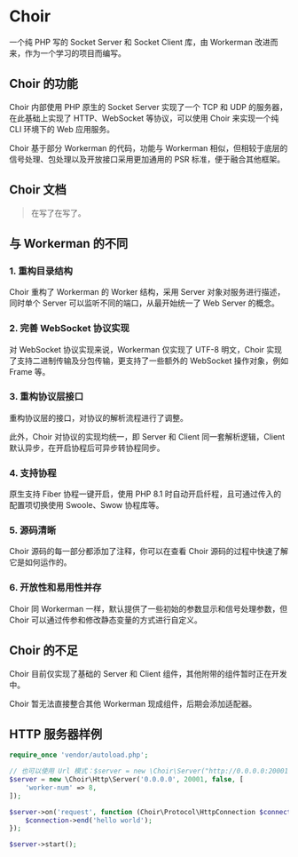 # Choir

一个纯 PHP 写的 Socket Server 和 Socket Client 库，由 Workerman 改进而来，作为一个学习的项目而编写。

## Choir 的功能

Choir 内部使用 PHP 原生的 Socket Server 实现了一个 TCP 和 UDP 的服务器，在此基础上实现了 HTTP、WebSocket 等协议，可以使用 Choir 来实现一个纯 CLI 环境下的 Web 应用服务。

Choir 基于部分 Workerman 的代码，功能与 Workerman 相似，但相较于底层的信号处理、包处理以及开放接口采用更加通用的 PSR 标准，便于融合其他框架。

## Choir 文档

> 在写了在写了。

## 与 Workerman 的不同

### 1. 重构目录结构

Choir 重构了 Workerman 的 Worker 结构，采用 Server 对象对服务进行描述，同时单个 Server 可以监听不同的端口，从最开始统一了 Web Server 的概念。

### 2. 完善 WebSocket 协议实现

对 WebSocket 协议实现来说，Workerman 仅实现了 UTF-8 明文，Choir 实现了支持二进制传输及分包传输，更支持了一些额外的 WebSocket 操作对象，例如 Frame 等。

### 3. 重构协议层接口

重构协议层的接口，对协议的解析流程进行了调整。

此外，Choir 对协议的实现均统一，即 Server 和 Client 同一套解析逻辑，Client 默认异步，在开启协程后可异步转协程同步。

### 4. 支持协程

原生支持 Fiber 协程一键开启，使用 PHP 8.1 时自动开启纤程，且可通过传入的配置项切换使用 Swoole、Swow 协程库等。

### 5. 源码清晰

Choir 源码的每一部分都添加了注释，你可以在查看 Choir 源码的过程中快速了解它是如何运作的。

### 6. 开放性和易用性并存

Choir 同 Workerman 一样，默认提供了一些初始的参数显示和信号处理参数，但 Choir 可以通过传参和修改静态变量的方式进行自定义。

## Choir 的不足

Choir 目前仅实现了基础的 Server 和 Client 组件，其他附带的组件暂时正在开发中。

Choir 暂无法直接整合其他 Workerman 现成组件，后期会添加适配器。

## HTTP 服务器样例

```php
require_once 'vendor/autoload.php';

// 也可以使用 Url 模式：$server = new \Choir\Server("http://0.0.0.0:20001");
$server = new \Choir\Http\Server('0.0.0.0', 20001, false, [
    'worker-num' => 8,
]);

$server->on('request', function (Choir\Protocol\HttpConnection $connection) {
    $connection->end('hello world');
});

$server->start();
```
